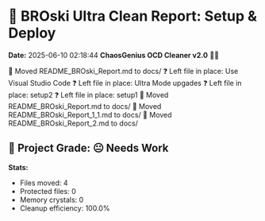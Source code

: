 # 🧹 BROski Ultra Clean Report: Setup & Deploy
**Date:** 2025-06-10 02:18:44
**ChaosGenius OCD Cleaner v2.0** 🧠💜

📁 Moved README_BROski_Report.md to docs/
❓ Left file in place: Use Visual Studio Code
❓ Left file in place: Ultra Mode upgades
❓ Left file in place: setup2
❓ Left file in place: setup1
📁 Moved README_BROski_Report.md to docs/
📁 Moved README_BROski_Report_1_1.md to docs/
📁 Moved README_BROski_Report_2.md to docs/

## 🧠 Project Grade: 😐 Needs Work
**Stats:**
- Files moved: 4
- Protected files: 0
- Memory crystals: 0
- Cleanup efficiency: 100.0%